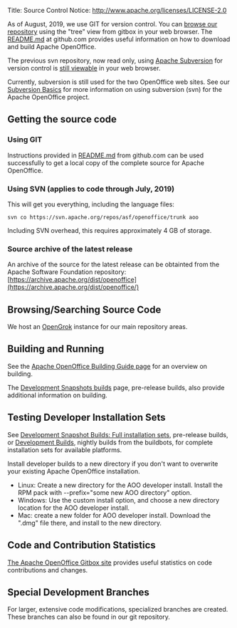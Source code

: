 Title:     Source Control
Notice: http://www.apache.org/licenses/LICENSE-2.0

As of August, 2019, we use GIT for version control. You can [browse our
repository][10] using the "tree" view from gitbox in your web browser. The [README.md](https://github.com/apache/openoffice#readme) at github.com provides useful information on how to download and build Apache OpenOffice.

The previous svn repository, now read only, using [Apache Subversion][1] for version control is [still viewable][2] in your web browser.

Currently, subversion is still used for the two OpenOffice web sites.
See our [Subversion Basics](http://openoffice.apache.org/svn-basics.html)
for more information on using subversion (svn) for the Apache OpenOffice project.

<!--- For further information see the [Apache Source Code Repository][3] page.-->

## Getting the source code

### Using GIT

<!--- You can use our git repository for downloading source but not committing (read only):
    [https://github.com/apache/openoffice](https://github.com/apache/openoffice)-->

Instructions provided in [README.md](https://github.com/apache/openoffice) from github.com can be used successfully to get a local copy of the complete source for Apache OpenOffice.

### Using SVN (applies to code through July, 2019)

This will get you everything, including the language files:

    svn co https://svn.apache.org/repos/asf/openoffice/trunk aoo

Including SVN overhead, this requires approximately 4 GB of storage.


### Source archive of the latest release

An archive of the source for the latest release can be obtainted from the Apache Software Foundation repository:
    [https://archive.apache.org/dist/openoffice](https://archive.apache.org/dist/openoffice/)


## Browsing/Searching Source Code

<!--- We have an instance of [Atlassian FishEye][4] for source browsing, searching,
reporting and visualization of main trunk (main development area).-->

We host an [OpenGrok](http://opengrok.openoffice.org/) instance for our
main repository areas.

## Building and Running

See the [Apache OpenOffice Building Guide page][5]
    for an overview on building.

The [Development Snapshots builds][7] page, pre-release builds, also provide additional information on building.

## Testing Developer Installation Sets

See [Development Snapshot Builds: Full installation sets][8], pre-release builds, or [Development Builds][9], nightly builds from the buildbots, for complete installation sets for available platforms.

Install developer builds to a new directory if you don't want to overwrite your
existing Apache OpenOffice installation.

* Linux: Create a new directory for the AOO developer install.
Install the RPM pack with --prefix="some new AOO directory" option.
* Windows: Use the custom install option, and choose a new directory location for the
AOO developer install.
* Mac: create a new folder for AOO developer install. Download the ".dmg" file there, and install
to the new directory.


## Code and Contribution Statistics

<!--- Our SVN tree is read by the [Open Hub tracker][6] to generate some various statistics.
Note that the migration from the legacy Mercurial repository to SVN at Apache has
caused pre-existing files to be double-counted. But the contribution history should
be intact.-->

[The Apache OpenOffice Gitbox site][10] provides useful statistics on code contributions and changes.

## Special Development Branches

For larger, extensive code modifications, specialized branches are created. These branches can also be found in our git repository.

<!--- You can find out more information on them from the Wiki [Source Code](https://wiki.openoffice.org/wiki/Source_Code) page.-->

[1]: https://subversion.apache.org/
[2]: https://svn.apache.org/viewvc/openoffice/trunk/
[3]: https://www.apache.org/dev/version-control.html
[4]: https://fisheye.apache.org/changelog/openoffice
[5]: https://wiki.openoffice.org/wiki/Documentation/Building_Guide_AOO
[6]: https://www.openhub.net/p/openoffice
[7]: https://cwiki.apache.org/confluence/display/OOOUSERS/Development+Snapshot+Builds#DevelopmentSnapshotBuilds-buildflags
[8]: https://cwiki.apache.org/confluence/display/OOOUSERS/Development+Snapshot+Builds#DevelopmentSnapshotBuilds-fullsets
[9]: https://www.openoffice.org/download/devbuilds.html
[10]: https://gitbox.apache.org/repos/asf?p=openoffice.git
